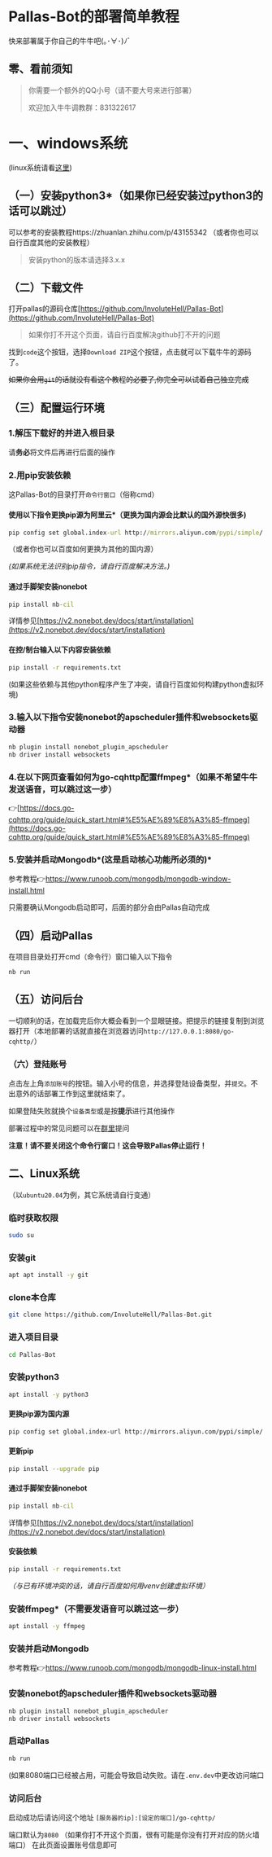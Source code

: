 # Pallas-Bot的部署简单教程
快来部署属于你自己的牛牛吧(｡･∀･)ﾉﾞ

## 零、看前须知
>你需要一个额外的QQ小号（请不要大号来进行部署）
>
>欢迎加入牛牛调教群：831322617

# 一、windows系统

(linux系统请看[这里](#二linux系统))


## （一）安装python3*（如果你已经安装过python3的话可以跳过）

可以参考的安装教程https://zhuanlan.zhihu.com/p/43155342
（或者你也可以自行百度其他的安装教程）

>安装python的版本请选择3.x.x

## （二）下载文件

打开pallas的源码仓库[https://github.com/InvoluteHell/Pallas-Bot](https://github.com/InvoluteHell/Pallas-Bot)
> 如果你打不开这个页面，请自行百度解决github打不开的问题

找到```code```这个按钮，选择```Download ZIP```这个按钮，点击就可以下载牛牛的源码了。

~~如果你会用```git```的话就没有看这个教程的必要了,你完全可以试着自己独立完成~~

## （三）配置运行环境
### 1.解压下载好的并进入根目录
请**务必**将文件后再进行后面的操作

### 2.用pip安装依赖
这Pallas-Bot的目录打开```命令行窗口```（俗称cmd）

#### 使用以下指令更换pip源为阿里云*（更换为国内源会比默认的国外源快很多)

```cmd 
pip config set global.index-url http://mirrors.aliyun.com/pypi/simple/
```
（或者你也可以百度如何更换为其他的国内源）

*(如果系统无法识别pip指令，请自行百度解决方法。)*

#### 通过手脚架安装nonebot
```cmd
pip install nb-cil
```
详情参见[https://v2.nonebot.dev/docs/start/installation](https://v2.nonebot.dev/docs/start/installation)

#### 在控/制台输入以下内容安装依赖

```cmd
pip install -r requirements.txt
```

(如果这些依赖与其他python程序产生了冲突，请自行百度如何构建python虚拟环境)

### 3.输入以下指令安装nonebot的apscheduler插件和websockets驱动器

```cmd
nb plugin install nonebot_plugin_apscheduler
nb driver install websockets
```
### 4.在以下网页查看如何为go-cqhttp配置ffmpeg*（如果不希望牛牛发送语音，可以跳过这一步）

👉[https://docs.go-cqhttp.org/guide/quick_start.html#%E5%AE%89%E8%A3%85-ffmpeg](https://docs.go-cqhttp.org/guide/quick_start.html#%E5%AE%89%E8%A3%85-ffmpeg)

### 5.安装并启动Mongodb*(这是启动核心功能所必须的)*

参考教程👉https://www.runoob.com/mongodb/mongodb-window-install.html

只需要确认Mongodb启动即可，后面的部分会由Pallas自动完成

## （四）启动Pallas

在项目目录处打开cmd（命令行）窗口输入以下指令

```cmd
nb run
```

## （五）访问后台

一切顺利的话，在加载完后你大概会看到一个显眼链接。把提示的链接复制到浏览器打开（本地部署的话就直接在浏览器访问```http://127.0.0.1:8080/go-cqhttp/```）

### （六）登陆账号

点击左上角```添加账号```的按钮。输入小号的信息，并选择登陆设备类型，并```提交```。不出意外的话部署工作到这里就结束了。

如果登陆失败就换个```设备类型```或是按**提示**进行其他操作

部署过程中的常见问题可以在[群里](#零看前须知)提问

**注意！请不要关闭这个命令行窗口！这会导致Pallas停止运行！**

## 二、Linux系统

（以```ubuntu20.04```为例，其它系统请自行变通）

### 临时获取权限

```bash
sudo su
```

### 安装git

```bash 
apt apt install -y git
```
### clone本仓库

```bash  
git clone https://github.com/InvoluteHell/Pallas-Bot.git
```
### 进入项目目录

```bash
cd Pallas-Bot
```
### 安装python3

```bash
apt install -y python3
```
#### 更换pip源为国内源

```bash
pip config set global.index-url http://mirrors.aliyun.com/pypi/simple/
```

#### 更新pip

```bash
pip install --upgrade pip
```

#### 通过手脚架安装nonebot
```cmd
pip install nb-cil
```
详情参见[https://v2.nonebot.dev/docs/start/installation](https://v2.nonebot.dev/docs/start/installation)

#### 安装依赖

```bash
pip install -r requirements.txt
```

*（与已有环境冲突的话，请自行百度如何用venv创建虚拟环境）*

### 安装ffmpeg*（不需要发语音可以跳过这一步）

```bash
apt install -y ffmpeg
```

### 安装并启动Mongodb

参考教程👉https://www.runoob.com/mongodb/mongodb-linux-install.html

### 安装nonebot的apscheduler插件和websockets驱动器

```bash
nb plugin install nonebot_plugin_apscheduler
nb driver install websockets
```

### 启动Pallas

```bash
nb run
```

(如果8080端口已经被占用，可能会导致启动失败。请在```.env.dev```中更改访问端口

### 访问后台

启动成功后请访问这个地址
```[服务器的ip]:[设定的端口]/go-cqhttp/```

端口默认为```8080```
（如果你打不开这个页面，很有可能是你没有打开对应的防火墙端口）
在此页面设置账号信息即可
